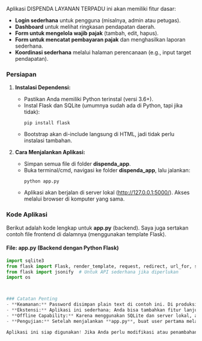 Aplikasi DISPENDA LAYANAN TERPADU ini akan memiliki fitur dasar:
- **Login sederhana** untuk pengguna (misalnya, admin atau petugas).
- **Dashboard** untuk melihat ringkasan pendapatan daerah.
- **Form untuk mengelola wajib pajak** (tambah, edit, hapus).
- **Form untuk mencatat pembayaran pajak** dan menghasilkan laporan sederhana.
- **Koordinasi sederhana** melalui halaman perencanaan (e.g., input target pendapatan).

### Persiapan
1. **Instalasi Dependensi:**
   - Pastikan Anda memiliki Python terinstal (versi 3.6+).
   - Instal Flask dan SQLite (umumnya sudah ada di Python, tapi jika tidak):
     ```
     pip install flask
     ```
   - Bootstrap akan di-include langsung di HTML, jadi tidak perlu instalasi tambahan.

2. **Cara Menjalankan Aplikasi:**
   - Simpan semua file di folder **dispenda_app**.
   - Buka terminal/cmd, navigasi ke folder **dispenda_app**, lalu jalankan:
     ```
     python app.py
     ```
   - Aplikasi akan berjalan di server lokal (http://127.0.0.1:5000/). Akses melalui browser di komputer yang sama.

### Kode Aplikasi
Berikut adalah kode lengkap untuk **app.py** (backend). Saya juga sertakan contoh file frontend di dalamnya (menggunakan template Flask).

#### File: app.py (Backend dengan Python Flask)
```python
import sqlite3
from flask import Flask, render_template, request, redirect, url_for, session
from flask import jsonify  # Untuk API sederhana jika diperlukan
import os



### Catatan Penting
- **Keamanan:** Password disimpan plain text di contoh ini. Di produksi, gunakan hashing (dengan library `werkzeug.security`).
- **Ekstensi:** Aplikasi ini sederhana; Anda bisa tambahkan fitur lanjutan seperti export laporan PDF atau integrasi email.
- **Offline Capability:** Karena menggunakan SQLite dan server lokal, aplikasi bisa dijalankan di komputer tanpa internet. Pastikan Bootstrap di-load dari CDN, tapi jika offline mutlak, unduh file Bootstrap dan simpan di folder **static/**.
- **Pengujian:** Setelah menjalankan **app.py**, buat user pertama melalui database secara manual (e.g., gunakan SQLite browser untuk insert ke tabel users).

Aplikasi ini siap digunakan! Jika Anda perlu modifikasi atau penambahan fitur, beri tahu saya. 😊
